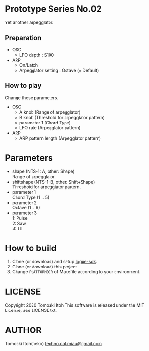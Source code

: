 # Prototype Series No.02
Yet another arpegglator.

## Preparation
- OSC
  - LFO depth : S100
- ARP
  - On/Latch
  - Arpegglator setting : Octave (= Default)

## How to play
Change these parameters.
- OSC
  - A knob (Range of arpegglator)
  - B knob (Threshold for arpegglator pattern)
  - parameter 1 (Chord Type)
  - LFO rate (Arpegglator pattern)
- ARP
  - ARP pattern length (Arpegglator pattern)

# Parameters
- shape (NTS-1: A, other: Shape)  
Range of arpegglator.
- shiftshape (NTS-1: B, other: Shift+Shape)  
Threshold for arpegglator pattern.
- parameter 1  
Chord Type (1 .. 5)
- parameter 2  
Octave (1 .. 6)
- parameter 3  
  1: Pulse  
  2: Saw  
  3: Tri

# How to build
1. Clone (or download) and setup [logue-sdk](https://github.com/korginc/logue-sdk).
1. Clone (or download) this project.
1. Change `PLATFORMDIR` of Makefile according to your environment.

# LICENSE
Copyright 2020 Tomoaki Itoh
This software is released under the MIT License, see LICENSE.txt.

# AUTHOR
Tomoaki Itoh(neko) techno.cat.miau@gmail.com
